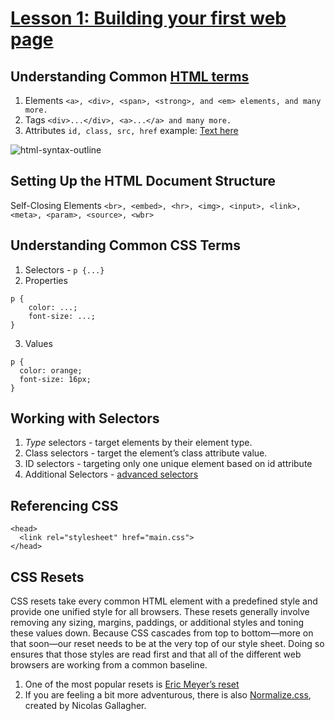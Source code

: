 # [Lesson 1: Building your first web page](https://learn.shayhowe.com/html-css/building-your-first-web-page/)

## Understanding Common [HTML terms](http://www.scriptingmaster.com/html/HTML-terms-glossary.asp)
1. Elements `<a>, <div>, <span>, <strong>, and <em> elements, and many more.`
2. Tags `<div>...</div>, <a>...</a> and many more.`
3. Attributes `id, class, src, href` example: <a href="http://example.com">Text here</a>

![html-syntax-outline](https://learn.shayhowe.com/assets/images/courses/html-css/building-your-first-web-page/html-syntax-outline.png)


## Setting Up the HTML Document Structure
Self-Closing Elements
`<br>, <embed>, <hr>, <img>, <input>, <link>, <meta>, <param>, <source>, <wbr>`

## Understanding Common CSS Terms
1. Selectors - `p {...}`
2. Properties
```
p {
    color: ...;
    font-size: ...;
}
```
	
3. Values
```
p {
  color: orange;
  font-size: 16px;
}
```

## Working with Selectors
1. _Type_ selectors - target elements by their element type.
2. Class selectors - target the element’s class attribute value.
3. ID selectors - targeting only one unique element based on id attribute
4. Additional Selectors - [advanced selectors](https://learn.shayhowe.com/advanced-html-css/complex-selectors/)

## Referencing CSS
```
<head>
  <link rel="stylesheet" href="main.css">
</head>
```

## CSS Resets
CSS resets take every common HTML element with a predefined style and provide one unified style for all browsers. These resets generally involve removing any sizing, margins, paddings, or additional styles and toning these values down. Because CSS cascades from top to bottom—more on that soon—our reset needs to be at the very top of our style sheet. Doing so ensures that those styles are read first and that all of the different web browsers are working from a common baseline.
1. One of the most popular resets is [Eric Meyer’s reset](http://meyerweb.com/eric/tools/css/reset/)
2. If you are feeling a bit more adventurous, there is also [Normalize.css](http://necolas.github.io/normalize.css/), created by Nicolas Gallagher.